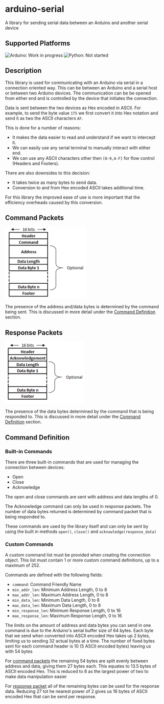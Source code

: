 # arduino-serial
A library for sending serial data between an Arduino and another serial device

## Supported Platforms

![Arduino: Work in progress](https://img.shields.io/badge/Arduino-Work%20in%20progress-yellow)
![Python: Not started](https://img.shields.io/badge/Python-Not%20started-red)

## Description
This library is used for communicating with an Arduino via serial in a connection oriented way. This can be between an Arduino and a serial host or between two Arduino devices. The communication can be be opened from either end and is controlled by the device that initiates the connection.

Data is sent between the two devices as Hex encoded in ASCII. For example, to send the byte value `175` we first convert it into Hex notation and send it as two the ASCII characters `AF`.

This is done for a number of reasons:

- It makes the data easier to read and understand if we want to intercept it.
- We can easily use any serial terminal to manually interact with either end.
- We can use any ASCII characters other then `[0-9,A-F]` for flow control (Headers and Footers).

There are also downsides to this decision:

- It takes twice as many bytes to send data.
- Conversion to and from Hex encoded ASCII takes additional time.

For this library the improved ease of use is more important that the efficiency overheads caused by this conversion.

## Command Packets

![Command Packet Structure](/docs/command_packet_structure.png)

The presence of the address and/data bytes is determined by the command being sent. This is discussed in more detail under the [Command Definition](#command-definition) section.

## Response Packets

![Response Packet Structure](/docs/response_packet_structure.png)

The presence of the data bytes determined by the command that is being responded to. This is discussed in more detail under the [Command Definition](#command-definition) section.

## Command Definition

### Built-in Commands

There are three built-in commands that are used for managing the connection between devices:

- Open
- Close
- Acknowledge

The open and close commands are sent with address and data lengths of 0.

The Acknowledge command can only be used in response packets. The number of data bytes returned is determined by command packet that is being responded to.

These commands are used by the library itself and can only be sent by using the built in methods `open()`, `close()` and `acknowledge(response_data)`

### Custom Commands

A custom command list must be provided when creating the connection object. This list must contain 1 or more custom command definitions, up to a maximum of 252.

Commands are defined with the following fields:

- `command`: Command Friendly Name
- `min_addr_len`: Minimum Address Length, 0 to 8
- `max_addr_len`: Maximum Address Length, 0 to 8
- `min_data_len`: Minimum Data Length, 0 to 8
- `max_data_len`: Maximum Data Length, 0 to 8
- `min_response_len`: Minimum Response Length, 0 to 16
- `max_response_len`: Maximum Response Length, 0 to 16


The limits on the amount of address and data bytes you can send in one command is due to the Arduino's serial buffer size of 64 bytes. Each byte that we send when converted into ASCII encoded Hex takes up 2 bytes, limiting us to sending 32 actual bytes at a time. The number of fixed bytes sent for each command header is 10 (5 ASCII encoded bytes) leaving us with 54 bytes

For [command packets](#command-packets) the remaining 54 bytes are split evenly between address and data, giving them 27 bytes each. This equates to 13.5 bytes of ASCII encoded Hex. This is reduced to 8 as the largest power of two to make data manipulation easier

For [response packet](#response-packets) all of the remaining bytes can be used for the response data. Reducing 27 tot he nearest power of 2 gives us 16 bytes of ASCII encoded Hex that can be send per response.